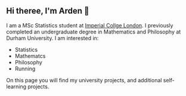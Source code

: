 ## Hi theree, I'm Arden 👋

I am a MSc Statistics student at [Imperial Collge London](https://www.imperial.ac.uk). I previously completed an undergraduate degree in Mathematics and Philosophy at Durham University. I am interested in:
- Statistics
- Mathematcs
- Philosophy
- Running

On this page you will find my university projects, and additional self-learning projects. 



<!--
**ardenalice-t/ardenalice-t** is a ✨ _special_ ✨ repository because its `README.md` (this file) appears on your GitHub profile.

Here are some ideas to get you started:

- 🔭 I’m currently working on ...
- 🌱 I’m currently learning ...
- 👯 I’m looking to collaborate on ...
- 🤔 I’m looking for help with ...
- 💬 Ask me about ...
- 📫 How to reach me: ...
- 😄 Pronouns: ...
- ⚡ Fun fact: ...
-->
